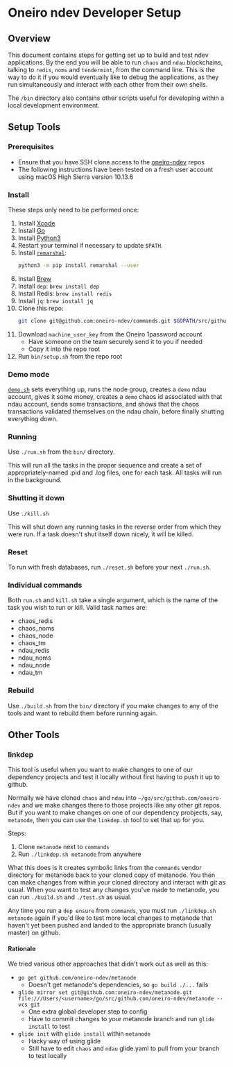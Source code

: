 # Oneiro ndev Developer Setup

## Overview

This document contains steps for getting set up to build and test ndev applications.  By the end you will be able to run `chaos` and `ndau` blockchains, talking to `redis`, `noms` and `tendermint`, from the command line.  This is the way to do it if you would eventually like to debug the applications, as they run simultaneously and interact with each other from their own shells.

The `/bin` directory also contains other scripts useful for developing within a local development environment.

## Setup Tools

### Prerequisites

* Ensure that you have SSH clone access to the [oneiro-ndev](https://github.com/oneiro-ndev) repos
* The following instructions have been tested on a fresh user account using macOS High Sierra version 10.13.6

### Install

These steps only need to be performed once:

1. Install [Xcode](https://itunes.apple.com/us/app/xcode/id497799835)
1. Install [Go](https://golang.org/doc/install)
1. Install [Python3](https://www.python.org/downloads/)
1. Restart your terminal if necessary to update `$PATH`.
1. Install [`remarshal`](https://github.com/dbohdan/remarshal):
    ```sh
    python3 -m pip install remarshal --user
    ```
1. Install [Brew](https://brew.sh/)
1. Install `dep`: `brew install dep`
1. Install Redis: `brew install redis`
1. Install `jq`: `brew install jq`
1. Clone this repo:
    ```sh
    git clone git@github.com:oneiro-ndev/commands.git $GOPATH/src/github.com/oneiro-ndev/commands
    ```
1. Download `machine_user_key` from the Oneiro 1password account
    - Have someone on the team securely send it to you if needed
    - Copy it into the repo root
1. Run `bin/setup.sh` from the repo root

### Demo mode

[`demo.sh`](demo.sh) sets everything up, runs the node group, creates a `demo` ndau account, gives it some money, creates a `demo` chaos id associated with that ndau account, sends some transactions, and shows that the chaos transactions validated themselves on the ndau chain, before finally shutting everything down.

### Running

Use `./run.sh` from the `bin/` directory.

This will run all the tasks in the proper sequence and create a set of appropriately-named .pid and .log files, one for each task.  All tasks will run in the background.

### Shutting it down

Use `./kill.sh`

This will shut down any running tasks in the reverse order from which they were run. If a task doesn't shut itself down nicely, it will be killed.

### Reset

To run with fresh databases, run `./reset.sh` before your next `./run.sh`.

### Individual commands

Both `run.sh` and `kill.sh` take a single argument, which is the name of the task you wish to run or kill. Valid task names are:

* chaos_redis
* chaos_noms
* chaos_node
* chaos_tm
* ndau_redis
* ndau_noms
* ndau_node
* ndau_tm

### Rebuild

Use `./build.sh` from the `bin/` directory if you make changes to any of the tools and want to rebuild them before running again.

## Other Tools

### linkdep

This tool is useful when you want to make changes to one of our dependency projects and test it locally without first having to push it up to github.

Normally we have cloned `chaos` and `ndau` into `~/go/src/github.com/oneiro-ndev` and we make changes there to those projects like any other git repos.  But if you want to make changes on one of our dependency probjects, say, `metanode`, then you can use the `linkdep.sh` tool to set that up for you.

Steps:

1. Clone `metanode` next to `commands`
1. Run `./linkdep.sh metanode` from anywhere

What this does is it creates symbolic links from the `commands` vendor directory for metanode back to your cloned copy of metanode.  You then can make changes from within your cloned directory and interact with git as usual.  When you want to test any changes you've made to metanode, you can run `./build.sh` and `./test.sh` as usual.

Any time you run a `dep ensure` from `commands`, you must run `./linkdep.sh metanode` again if you'd like to test more local changes to metanode that haven't yet been pushed and landed to the appropriate branch (usually master) on github.

#### Rationale

We tried various other approaches that didn't work out as well as this:

* `go get github.com/oneiro-ndev/metanode`
    - Doesn't get metanode's dependencies, so `go build ./...` fails
* `glide mirror set git@github.com:oneiro-ndev/metanode.git file:///Users/<username>/go/src/github.com/oneiro-ndev/metanode --vcs git`
    - One extra global developer step to config
    - Have to commit changes to your metanode branch and run `glide install` to test
* `glide init` with `glide install` within `metanode`
    - Hacky way of using glide
    - Still have to edit `chaos` and `ndau` glide.yaml to pull from your branch to test locally
